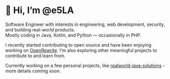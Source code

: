 # 👋 Hi, I’m @e5LA 

Software Engineer with interests in engineering, web development, security, and building real-world products.  
Mostly coding in Java, Kotlin, and Python — occasionally in PHP.

I recently started contributing to open source and have been enjoying working on [OpenRewrite](https://github.com/openrewrite/rewrite). 
I'm also exploring other meaningful projects to contribute to and learn from.

Currently working on a few personal projects, like [realworld-java-solutions](https://github.com/e5LA/realworld-java-solutions) - more details coming soon.
